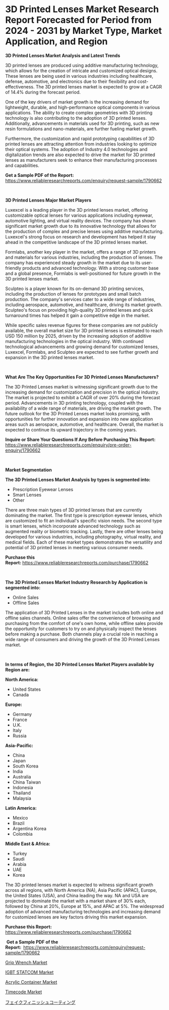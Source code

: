 <p><h1>3D Printed Lenses Market Research Report Forecasted for Period from 2024 -  2031 by Market Type, Market Application, and Region</h1></p><p><strong>3D Printed Lenses Market Analysis and Latest Trends</strong></p>
<p><p>3D printed lenses are produced using additive manufacturing technology, which allows for the creation of intricate and customized optical designs. These lenses are being used in various industries including healthcare, defense, automotive, and electronics due to their flexibility and cost-effectiveness. The 3D printed lenses market is expected to grow at a CAGR of 14.4% during the forecast period.</p><p>One of the key drivers of market growth is the increasing demand for lightweight, durable, and high-performance optical components in various applications. The ability to create complex geometries with 3D printing technology is also contributing to the adoption of 3D printed lenses. Additionally, advancements in materials used for 3D printing, such as new resin formulations and nano-materials, are further fueling market growth.</p><p>Furthermore, the customization and rapid prototyping capabilities of 3D printed lenses are attracting attention from industries looking to optimize their optical systems. The adoption of Industry 4.0 technologies and digitalization trends are also expected to drive the market for 3D printed lenses as manufacturers seek to enhance their manufacturing processes and capabilities.</p></p>
<p><strong>Get a Sample PDF of the Report:&nbsp;</strong> <a href="https://www.reliableresearchreports.com/enquiry/request-sample/1790662">https://www.reliableresearchreports.com/enquiry/request-sample/1790662</a></p>
<p>&nbsp;</p>
<p><strong>3D Printed Lenses Major Market Players</strong></p>
<p><p>Luxexcel is a leading player in the 3D printed lenses market, offering customizable optical lenses for various applications including eyewear, automotive lighting, and virtual reality devices. The company has shown significant market growth due to its innovative technology that allows for the production of complex and precise lenses using additive manufacturing. Luxexcel's strong focus on research and development has helped it stay ahead in the competitive landscape of the 3D printed lenses market.</p><p>Formlabs, another key player in the market, offers a range of 3D printers and materials for various industries, including the production of lenses. The company has experienced steady growth in the market due to its user-friendly products and advanced technology. With a strong customer base and a global presence, Formlabs is well-positioned for future growth in the 3D printed lenses market.</p><p>Sculpteo is a player known for its on-demand 3D printing services, including the production of lenses for prototypes and small batch production. The company's services cater to a wide range of industries, including aerospace, automotive, and healthcare, driving its market growth. Sculpteo's focus on providing high-quality 3D printed lenses and quick turnaround times has helped it gain a competitive edge in the market.</p><p>While specific sales revenue figures for these companies are not publicly available, the overall market size for 3D printed lenses is estimated to reach USD 150 million by 2025, driven by the increasing adoption of additive manufacturing technologies in the optical industry. With continued technological advancements and growing demand for customized lenses, Luxexcel, Formlabs, and Sculpteo are expected to see further growth and expansion in the 3D printed lenses market.</p></p>
<p>&nbsp;</p>
<p><strong>What Are The Key Opportunities For 3D Printed Lenses Manufacturers?</strong></p>
<p><p>The 3D Printed Lenses market is witnessing significant growth due to the increasing demand for customization and precision in the optical industry. The market is projected to exhibit a CAGR of over 20% during the forecast period. Advancements in 3D printing technology, coupled with the availability of a wide range of materials, are driving the market growth. The future outlook for the 3D Printed Lenses market looks promising, with opportunities for further innovation and expansion into new application areas such as aerospace, automotive, and healthcare. Overall, the market is expected to continue its upward trajectory in the coming years.</p></p>
<p><strong>Inquire or Share Your Questions If Any Before Purchasing This Report:</strong> <a href="https://www.reliableresearchreports.com/enquiry/pre-order-enquiry/1790662">https://www.reliableresearchreports.com/enquiry/pre-order-enquiry/1790662</a></p>
<p>&nbsp;</p>
<p><strong>Market Segmentation</strong></p>
<p><strong>The 3D Printed Lenses Market Analysis by types is segmented into:</strong></p>
<p><ul><li>Prescription Eyewear Lenses</li><li>Smart Lenses</li><li>Other</li></ul></p>
<p><p>There are three main types of 3D printed lenses that are currently dominating the market. The first type is prescription eyewear lenses, which are customized to fit an individual's specific vision needs. The second type is smart lenses, which incorporate advanced technology such as augmented reality or biometric tracking. Lastly, there are other lenses being developed for various industries, including photography, virtual reality, and medical fields. Each of these market types demonstrates the versatility and potential of 3D printed lenses in meeting various consumer needs.</p></p>
<p><strong>Purchase this Report:&nbsp;</strong><a href="https://www.reliableresearchreports.com/purchase/1790662">https://www.reliableresearchreports.com/purchase/1790662</a></p>
<p>&nbsp;</p>
<p><strong>The 3D Printed Lenses Market Industry Research by Application is segmented into:</strong></p>
<p><ul><li>Online Sales</li><li>Offline Sales</li></ul></p>
<p><p>The application of 3D Printed Lenses in the market includes both online and offline sales channels. Online sales offer the convenience of browsing and purchasing from the comfort of one's own home, while offline sales provide the opportunity for customers to try on and physically inspect the lenses before making a purchase. Both channels play a crucial role in reaching a wide range of consumers and driving the growth of the 3D Printed Lenses market.</p></p>
<p>&nbsp;</p>
<p><strong>In terms of Region, the 3D Printed Lenses Market Players available by Region are:</strong></p>
<p>
    <p> <strong> North America: </strong>
        <ul>
            <li>United States</li>
            <li>Canada</li>
        </ul>
        </p> 
    <p> <strong> Europe: </strong>
        <ul>
            <li>Germany</li>
            <li>France</li>
            <li>U.K.</li>
            <li>Italy</li>
            <li>Russia</li>
        </ul>
        </p> 
    <p> <strong> Asia-Pacific: </strong>
        <ul>
            <li>China</li>
            <li>Japan</li>
            <li>South Korea</li>
            <li>India</li>
            <li>Australia</li>
            <li>China Taiwan</li>
            <li>Indonesia</li>
            <li>Thailand</li>
            <li>Malaysia</li>
        </ul>
        </p> 
    <p> <strong> Latin America: </strong>
        <ul>
            <li>Mexico</li>
            <li>Brazil</li>
            <li>Argentina Korea</li>
            <li>Colombia</li>
        </ul>
        </p> 
    <p> <strong> Middle East & Africa: </strong>
        <ul>
            <li>Turkey</li>
            <li>Saudi</li>
            <li>Arabia</li>
            <li>UAE</li>
            <li>Korea</li>
        </ul>
    </p>
    </p>
<p><p>The 3D printed lenses market is expected to witness significant growth across all regions, with North America (NA), Asia Pacific (APAC), Europe, the United States (USA), and China leading the way. NA and USA are projected to dominate the market with a market share of 30% each, followed by China at 20%, Europe at 15%, and APAC at 5%. The widespread adoption of advanced manufacturing technologies and increasing demand for customized lenses are key factors driving this market expansion.</p></p>
<p><strong>Purchase this Report: </strong><a href="https://www.reliableresearchreports.com/purchase/1790662">https://www.reliableresearchreports.com/purchase/1790662</a></p>
<p>&nbsp;<strong>Get a Sample PDF of the Report:&nbsp;&nbsp;</strong><a href="https://www.reliableresearchreports.com/enquiry/request-sample/1790662">https://www.reliableresearchreports.com/enquiry/request-sample/1790662</a></p>
<p><strong></strong></p>
<p><p><a href="https://github.com/zjyglelu/Market-Research-Report-List-1/blob/main/grip-wrench-market.md">Grip Wrench Market</a></p><p><a href="https://issuu.com/reportprime-2/docs/igbt-statcom-market-size-2030.pptx">IGBT STATCOM Market</a></p><p><a href="https://medium.com/@nettieboyle28/acrylic-container-market-size-cagr-trends-2024-2030-19062b602715">Acrylic Container Market</a></p><p><a href="https://medium.com/@donna.murray8787/analyzing-timecode-market-global-industry-perspective-and-forecast-2024-to-2031-fe76afbaaf24">Timecode Market</a></p><p><a href="https://github.com/vtbvgl20191192/Market-Research-Report-List-1/blob/main/84164644515.md">フェイクフィニッシュコーティング</a></p></p>